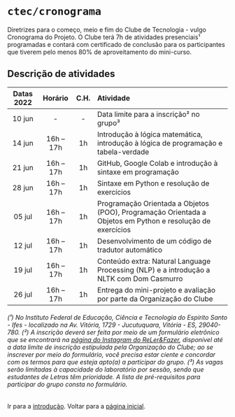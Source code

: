 # <code>ctec/cronograma</code>

Diretrizes para o começo, meio e fim do Clube de Tecnologia - vulgo Cronograma do Projeto.
O Clube terá 7h de atividades presenciais¹ programadas e contará com certificado de conclusão para os participantes que tiverem pelo menos 80% de aproveitamento do mini-curso.

## Descrição de atividades

| Datas 2022  |  Horário  |  C.H.  |  Atividade  |
| :---: | :---: | :---: | :--- |
|  10 jun |  -  |  -  |  Data limite para a inscrição² no grupo³ |
|  14 jun |  16h – 17h |  1h  |  Introdução à lógica matemática, introdução à lógica de programação e tabela-verdade |
|  21 jun |  16h – 17h |  1h  |  GitHub, Google Colab e introdução à sintaxe em programação |
|  28 jun |  16h – 17h |  1h  |  Sintaxe em Python e resolução de exercícios |
|  05 jul |  16h – 17h |  1h  |  Programação Orientada a Objetos (POO), Programação Orientada a Objetos em Python e resolução de exercícios |
|  12 jul |  16h – 17h |  1h  |  Desenvolvimento de um código de tradutor automático |
|  19 jul |  16h – 17h |  1h  |  Conteúdo extra: Natural Language Processing (NLP) e a introdução a NLTK com Dom Casmurro  |
|  26 jul |  16h – 17h |  1h  |  Entrega do mini-projeto e avaliação por parte da Organização do Clube |

###### (¹) No Instituto Federal de Educação, Ciência e Tecnologia do Espírito Santo - Ifes - localizado na Av. Vitória, 1729 - Jucutuquara, Vitória - ES, 29040-780. (²) A inscrição deverá ser feita por meio de um formulário eletrônico que se encontrará na [página do Instagram do ReLer&Fazer](https://www.instagram.com/relerefazeres), disponível até a data limite de inscrição estipulada pela Organização do Clube; ao se inscrever por meio do formulário, você precisa estar ciente e concordar com os termos para que esteja apto(a) a participar do grupo. (³) As vagas serão limitadas à capacidade do laboratório por sessão, sendo que estudantes de Letras têm prioridade. A lista de pré-requisitos para participar do grupo consta no formulário.

Ir para a [introdução](../main/cap1.md).
Voltar para a [página inicial](https://github.com/fppissarra/ctec).

